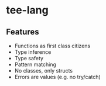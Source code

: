 # tee-lang

## Features

- Functions as first class citizens
- Type inference
- Type safety
- Pattern matching
- No classes, only structs
- Errors are values (e.g. no try/catch)
